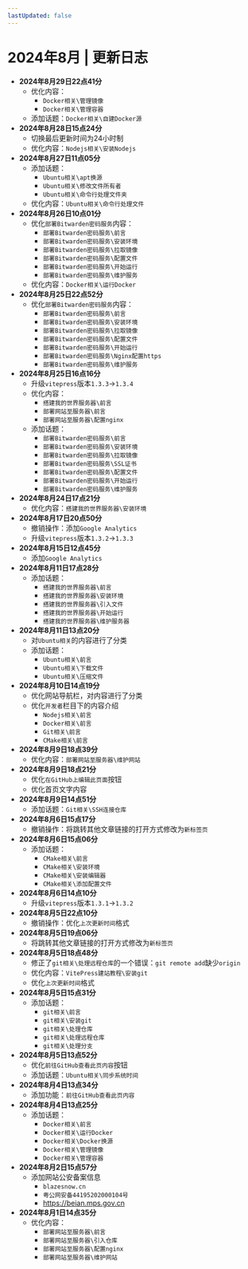 ```yaml
---
lastUpdated: false
---
```


# 2024年8月 | 更新日志

- **2024年8月29日22点41分**
    - 优化内容：
        - ```Docker相关\管理镜像```
        - ```Docker相关\管理容器```
    - 添加话题：```Docker相关\自建Docker源```
- **2024年8月28日15点24分**
    - 切换最后更新时间为24小时制
    - 优化内容：```Nodejs相关\安装Nodejs```
- **2024年8月27日11点05分**
    - 添加话题：
        - ```Ubuntu相关\apt换源```
        - ```Ubuntu相关\修改文件所有者```
        - ```Ubuntu相关\命令行处理文件夹```
    - 优化内容：```Ubuntu相关\命令行处理文件```
- **2024年8月26日10点01分**
    - 优化```部署Bitwarden密码服务```内容：
        - ```部署Bitwarden密码服务\前言```
        - ```部署Bitwarden密码服务\安装环境```
        - ```部署Bitwarden密码服务\拉取镜像```
        - ```部署Bitwarden密码服务\配置文件```
        - ```部署Bitwarden密码服务\开始运行```
        - ```部署Bitwarden密码服务\维护服务```
    - 优化内容：```Docker相关\运行Docker```
- **2024年8月25日22点52分**
    - 优化```部署Bitwarden密码服务```内容：
        - ```部署Bitwarden密码服务\前言```
        - ```部署Bitwarden密码服务\安装环境```
        - ```部署Bitwarden密码服务\拉取镜像```
        - ```部署Bitwarden密码服务\配置文件```
        - ```部署Bitwarden密码服务\开始运行```
        - ```部署Bitwarden密码服务\Nginx配置https```
        - ```部署Bitwarden密码服务\维护服务```
- **2024年8月25日16点16分**
    - 升级```vitepress```版本```1.3.3```->```1.3.4```
    - 优化内容：
        - ```搭建我的世界服务器\前言```
        - ```部署网站至服务器\前言```
        - ```部署网站至服务器\配置nginx```
    - 添加话题：
        - ```部署Bitwarden密码服务\前言```
        - ```部署Bitwarden密码服务\安装环境```
        - ```部署Bitwarden密码服务\拉取镜像```
        - ```部署Bitwarden密码服务\SSL证书```
        - ```部署Bitwarden密码服务\配置文件```
        - ```部署Bitwarden密码服务\开始运行```
        - ```部署Bitwarden密码服务\维护服务```
- **2024年8月24日17点21分**
    - 优化内容：```搭建我的世界服务器\安装环境```
- **2024年8月17日20点50分**
    - 撤销操作：添加```Google Analytics```
    - 升级```vitepress```版本```1.3.2```->```1.3.3```
- **2024年8月15日12点45分**
    - 添加```Google Analytics```
- **2024年8月11日17点28分**
    - 添加话题：
        - ```搭建我的世界服务器\前言```
        - ```搭建我的世界服务器\安装环境```
        - ```搭建我的世界服务器\引入文件```
        - ```搭建我的世界服务器\开始运行```
        - ```搭建我的世界服务器\维护服务器```
- **2024年8月11日13点20分**
    - 对```Ubuntu相关```的内容进行了分类
    - 添加话题：
        - ```Ubuntu相关\前言```
        - ```Ubuntu相关\下载文件```
        - ```Ubuntu相关\压缩文件```
- **2024年8月10日14点19分**
    - 优化网站导航栏，对内容进行了分类
    - 优化```开发者```栏目下的内容介绍
        - ```Nodejs相关\前言```
        - ```Docker相关\前言```
        - ```Git相关\前言```
        - ```CMake相关\前言```
- **2024年8月9日18点39分**
    - 优化内容：```部署网站至服务器\维护网站```
- **2024年8月9日18点21分**
    - 优化```在GitHub上编辑此页面```按钮
    - 优化首页文字内容
- **2024年8月9日14点51分**
    - 添加话题：```Git相关\SSH连接仓库```
- **2024年8月6日15点17分**
    - 撤销操作：将跳转其他文章链接的打开方式修改为```新标签页```
- **2024年8月6日15点06分**
    - 添加话题：
        - ```CMake相关\前言```
        - ```CMake相关\安装环境```
        - ```CMake相关\安装编辑器```
        - ```CMake相关\添加配置文件```
- **2024年8月6日14点10分**
    - 升级```vitepress```版本```1.3.1```->```1.3.2```
- **2024年8月5日22点10分**
    - 撤销操作：优化```上次更新时间```格式
- **2024年8月5日19点06分**
    - 将跳转其他文章链接的打开方式修改为```新标签页```
- **2024年8月5日18点48分**
    - 修正了```git相关\处理远程仓库```的一个错误：```git remote add```缺少```origin```
    - 优化内容：```VitePress建站教程\安装git```
    - 优化```上次更新时间```格式
- **2024年8月5日15点31分**
    - 添加话题：
        - ```git相关\前言```
        - ```git相关\安装git```
        - ```git相关\处理仓库```
        - ```git相关\处理远程仓库```
        - ```git相关\处理分支```
- **2024年8月5日13点52分**
    - 优化```前往GitHub查看此页内容```按钮
    - 添加话题：```Ubuntu相关\同步系统时间```
- **2024年8月4日13点34分**
    - 添加功能：```前往GitHub查看此页内容```
- **2024年8月4日13点25分**
    - 添加话题：
        - ```Docker相关\前言```
        - ```Docker相关\运行Docker```
        - ```Docker相关\Docker换源```
        - ```Docker相关\管理镜像```
        - ```Docker相关\管理容器```
- **2024年8月2日15点57分**
    - 添加网站公安备案信息
        - ```blazesnow.cn```
        - ```粤公网安备44195202000104号```
        - <https://beian.mps.gov.cn>
- **2024年8月1日14点35分**
    - 优化内容：
        - ```部署网站至服务器\前言```
        - ```部署网站至服务器\引入仓库```
        - ```部署网站至服务器\配置nginx```
        - ```部署网站至服务器\维护网站```